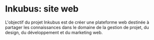 # Inkubus: site web

L'objectif du projet Inkubus est de créer une plateforme web destinée à partager les connaissances dans le domaine de la gestion de projet, du design, du développement et du marketing web.
